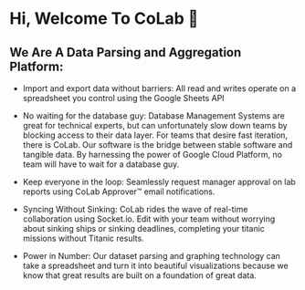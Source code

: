 # Hi, Welcome To CoLab  🤙

## We Are A Data Parsing and Aggregation Platform:
- Import and export data without barriers:
  All read and writes operate on a spreadsheet you control using the Google Sheets API 
- No waiting for the database guy:
  Database Management Systems are great for technical experts, but can unfortunately slow down teams by blocking access to their data layer. For teams that desire fast iteration, there is CoLab. Our software is the bridge between stable software and tangible data. By harnessing the power of Google Cloud Platform, no team will have to wait for a database guy.
- Keep everyone in the loop:
  Seamlessly request manager approval on lab reports using CoLab Approver™ email notifications.
  
- Syncing Without Sinking:
  CoLab rides the wave of real-time collaboration using Socket.io. Edit with your team without worrying about sinking ships or sinking deadlines, completing your titanic missions without Titanic results.
  
- Power in Number:
  Our dataset parsing and graphing technology can take a spreadsheet and turn it into beautiful visualizations because we know that great results are built on a foundation of great data.
